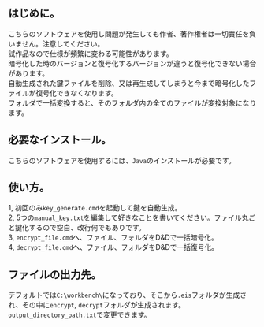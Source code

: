 ## はじめに。
こちらのソフトウェアを使用し問題が発生しても作者、著作権者は一切責任を負いません。注意してください。<br>
試作品なので仕様が頻繁に変わる可能性があります。<br>
暗号化した時のバージョンと復号化するバージョンが違うと復号化できない場合があります。<br>
自動生成された鍵ファイルを削除、又は再生成してしまうと今まで暗号化したファイルが復号化できなくなります。<br>
フォルダで一括変換すると、そのフォルダ内の全てのファイルが変換対象になります。
## 必要なインストール。
こちらのソフトウェアを使用するには、`Java`のインストールが必要です。
## 使い方。
1, 初回のみ`key_generate.cmd`を起動して鍵を自動生成。<br>
2, 5つの`manual_key.txt`を編集して好きなことを書いてください。ファイル丸ごと鍵化するので空白、改行何でもありです。<br>
3, `encrypt_file.cmd`へ、ファイル、フォルダをD&Dで一括暗号化。<br>
4, `decrypt_file.cmd`へ、ファイル、フォルダをD&Dで一括復号化。
## ファイルの出力先。
デフォルトでは`C:\workbench\`になっており、そこから`.eis`フォルダが生成され、その中に`encrypt`, `decrypt`フォルダが生成されます。<br>
`output_directory_path.txt`で変更できます。
